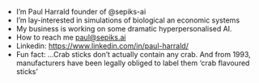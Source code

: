 - I’m Paul Harrald founder of @sepiks-ai
- I’m lay-interested in simulations of biological an economic systems
- My business is working on some dramatic hyperpersonalised AI.
- How to reach me paul@sepiks.ai
- Linkedin: https://www.linkedin.com/in/paul-harrald/
- Fun fact: ...Crab sticks don’t actually contain any crab. And from 1993, manufacturers have been legally obliged to label them ‘crab flavoured sticks’

<!---
sepiks-ai/sepiks-ai is a ✨ special ✨ repository because its `README.md` (this file) appears on your GitHub profile.
You can click the Preview link to take a look at your changes.
--->
